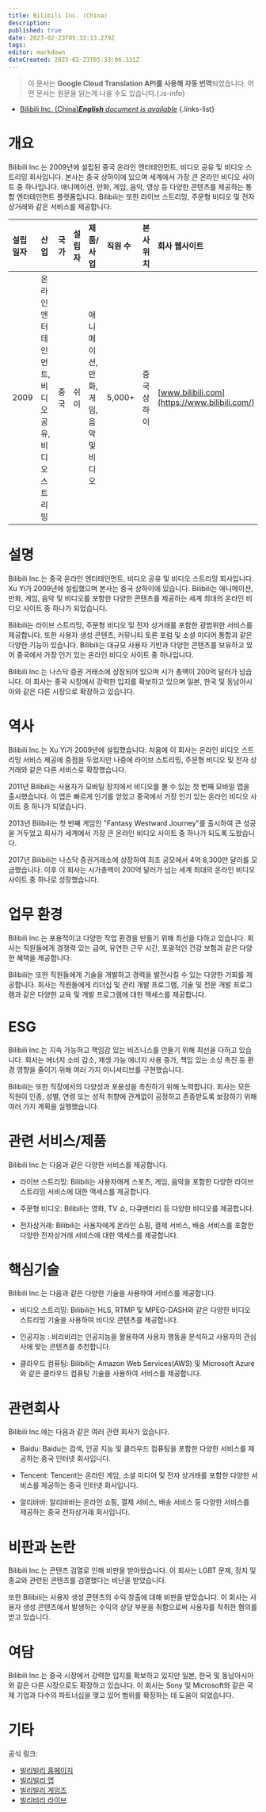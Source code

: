 ```yaml
---
title: Bilibili Inc. (China)
description: 
published: true
date: 2023-02-23T05:33:13.279Z
tags: 
editor: markdown
dateCreated: 2023-02-23T05:33:06.331Z
---
```


> 이 문서는 **Google Cloud Translation API를 사용해 자동 번역**되었습니다.
어떤 문서는 원문을 읽는게 나을 수도 있습니다.{.is-info}



- [Bilibili Inc. (China)***English** document is available*](/en/Knowledge-base/Dictionary/Company/bilibili-inc-china)
{.links-list}



# 개요

Bilibili Inc.는 2009년에 설립된 중국 온라인 엔터테인먼트, 비디오 공유 및 비디오 스트리밍 회사입니다. 본사는 중국 상하이에 있으며 세계에서 가장 큰 온라인 비디오 사이트 중 하나입니다. 애니메이션, 만화, 게임, 음악, 영상 등 다양한 콘텐츠를 제공하는 통합 엔터테인먼트 플랫폼입니다. Bilibili는 또한 라이브 스트리밍, 주문형 비디오 및 전자 상거래와 같은 서비스를 제공합니다.

| 설립일자 | 산업 | 국가 | 설립자 | 제품/사업 | 직원 수 | 본사위치 | 회사 웹사이트 |
| :----------------- | :------ | :----- | :----- | :--------------- | :----------------- | :--------------------- | :-------------- |
| 2009 | 온라인 엔터테인먼트, 비디오 공유, 비디오 스트리밍 | 중국 | 쉬이 | 애니메이션, 만화, 게임, 음악 및 비디오 | 5,000+ | 중국 상하이 | [www.bilibili.com](https://www.bilibili.com/) |

# 설명

Bilibili Inc.는 중국 온라인 엔터테인먼트, 비디오 공유 및 비디오 스트리밍 회사입니다. Xu Yi가 2009년에 설립했으며 본사는 중국 상하이에 있습니다. Bilibili는 애니메이션, 만화, 게임, 음악 및 비디오를 포함한 다양한 콘텐츠를 제공하는 세계 최대의 온라인 비디오 사이트 중 하나가 되었습니다.

Bilibili는 라이브 스트리밍, 주문형 비디오 및 전자 상거래를 포함한 광범위한 서비스를 제공합니다. 또한 사용자 생성 콘텐츠, 커뮤니티 토론 포럼 및 소셜 미디어 통합과 같은 다양한 기능이 있습니다. Bilibili는 대규모 사용자 기반과 다양한 콘텐츠를 보유하고 있어 중국에서 가장 인기 있는 온라인 비디오 사이트 중 하나입니다.

Bilibili Inc.는 나스닥 증권 거래소에 상장되어 있으며 시가 총액이 200억 달러가 넘습니다. 이 회사는 중국 시장에서 강력한 입지를 확보하고 있으며 일본, 한국 및 동남아시아와 같은 다른 시장으로 확장하고 있습니다.

# 역사

Bilibili Inc.는 Xu Yi가 2009년에 설립했습니다. 처음에 이 회사는 온라인 비디오 스트리밍 서비스 제공에 중점을 두었지만 나중에 라이브 스트리밍, 주문형 비디오 및 전자 상거래와 같은 다른 서비스로 확장했습니다.

2011년 Bilibili는 사용자가 모바일 장치에서 비디오를 볼 수 있는 첫 번째 모바일 앱을 출시했습니다. 이 앱은 빠르게 인기를 얻었고 중국에서 가장 인기 있는 온라인 비디오 사이트 중 하나가 되었습니다.

2013년 Bilibili는 첫 번째 게임인 "Fantasy Westward Journey"를 출시하여 큰 성공을 거두었고 회사가 세계에서 가장 큰 온라인 비디오 사이트 중 하나가 되도록 도왔습니다.

2017년 Bilibili는 나스닥 증권거래소에 상장하여 최초 공모에서 4억 8,300만 달러를 모금했습니다. 이후 이 회사는 시가총액이 200억 달러가 넘는 세계 최대의 온라인 비디오 사이트 중 하나로 성장했습니다.

# 업무 환경

Bilibili Inc.는 포용적이고 다양한 작업 환경을 만들기 위해 최선을 다하고 있습니다. 회사는 직원들에게 경쟁력 있는 급여, 유연한 근무 시간, 포괄적인 건강 보험과 같은 다양한 혜택을 제공합니다.

Bilibili는 또한 직원들에게 기술을 개발하고 경력을 발전시킬 수 있는 다양한 기회를 제공합니다. 회사는 직원들에게 리더십 및 관리 개발 프로그램, 기술 및 전문 개발 프로그램과 같은 다양한 교육 및 개발 프로그램에 대한 액세스를 제공합니다.

# ESG

Bilibili Inc.는 지속 가능하고 책임감 있는 비즈니스를 만들기 위해 최선을 다하고 있습니다. 회사는 에너지 소비 감소, 재생 가능 에너지 사용 증가, 책임 있는 소싱 촉진 등 환경 영향을 줄이기 위해 여러 가지 이니셔티브를 구현했습니다.

Bilibili는 또한 직장에서의 다양성과 포용성을 촉진하기 위해 노력합니다. 회사는 모든 직원이 인종, 성별, 연령 또는 성적 취향에 관계없이 공정하고 존중받도록 보장하기 위해 여러 가지 계획을 실행했습니다.

# 관련 서비스/제품

Bilibili Inc.는 다음과 같은 다양한 서비스를 제공합니다.

- 라이브 스트리밍: Bilibili는 사용자에게 스포츠, 게임, 음악을 포함한 다양한 라이브 스트리밍 서비스에 대한 액세스를 제공합니다.

- 주문형 비디오: Bilibili는 영화, TV 쇼, 다큐멘터리 등 다양한 비디오를 제공합니다.

- 전자상거래: Bilibili는 사용자에게 온라인 쇼핑, 결제 서비스, 배송 서비스를 포함한 다양한 전자상거래 서비스에 대한 액세스를 제공합니다.

# 핵심기술

Bilibili Inc.는 다음과 같은 다양한 기술을 사용하여 서비스를 제공합니다.

- 비디오 스트리밍: Bilibili는 HLS, RTMP 및 MPEG-DASH와 같은 다양한 비디오 스트리밍 기술을 사용하여 비디오 콘텐츠를 제공합니다.

- 인공지능 : 비리비리는 인공지능을 활용하여 사용자 행동을 분석하고 사용자의 관심사에 맞는 콘텐츠를 추천합니다.

- 클라우드 컴퓨팅: Bilibili는 Amazon Web Services(AWS) 및 Microsoft Azure와 같은 클라우드 컴퓨팅 기술을 사용하여 서비스를 제공합니다.

# 관련회사

Bilibili Inc.에는 다음과 같은 여러 관련 회사가 있습니다.

- Baidu: Baidu는 검색, 인공 지능 및 클라우드 컴퓨팅을 포함한 다양한 서비스를 제공하는 중국 인터넷 회사입니다.

- Tencent: Tencent는 온라인 게임, 소셜 미디어 및 전자 상거래를 포함한 다양한 서비스를 제공하는 중국 인터넷 회사입니다.

- 알리바바: 알리바바는 온라인 쇼핑, 결제 서비스, 배송 서비스 등 다양한 서비스를 제공하는 중국 전자상거래 회사입니다.

# 비판과 논란

Bilibili Inc.는 콘텐츠 검열로 인해 비판을 받아왔습니다. 이 회사는 LGBT 문제, 정치 및 종교와 관련된 콘텐츠를 검열했다는 비난을 받았습니다.

또한 Bilibili는 사용자 생성 콘텐츠의 수익 창출에 대해 비판을 받았습니다. 이 회사는 사용자 생성 콘텐츠에서 발생하는 수익의 상당 부분을 취함으로써 사용자를 착취한 혐의를 받고 있습니다.

# 여담

Bilibili Inc.는 중국 시장에서 강력한 입지를 확보하고 있지만 일본, 한국 및 동남아시아와 같은 다른 시장으로도 확장하고 있습니다. 이 회사는 Sony 및 Microsoft와 같은 국제 기업과 다수의 파트너십을 맺고 있어 범위를 확장하는 데 도움이 되었습니다.

# 기타

공식 링크:
- [빌리빌리 홈페이지](https://www.bilibili.com/)
- [빌리빌리 앱](https://www.bilibili.com/mobile)
- [빌리빌리 게임즈](https://www.bilibili.com/games/)
- [빌리비리 라이브](https://live.bilibili.com/)